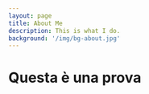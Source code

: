 ```yaml
---
layout: page
title: About Me
description: This is what I do.
background: '/img/bg-about.jpg'
---
```


# Questa è una prova